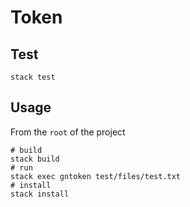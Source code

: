 Token
=====

Test
----

```{.bash}
stack test
```

Usage
-----

From the ``root`` of the project

```{.bash}
# build
stack build
# run
stack exec gntoken test/files/test.txt
# install
stack install
```
